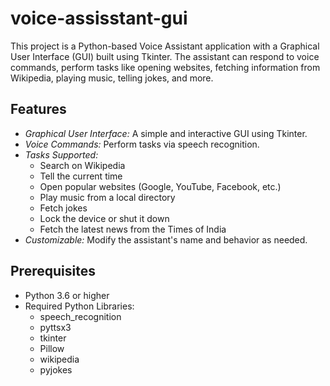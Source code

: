 # voice-assisstant-gui
This project is a Python-based Voice Assistant application with a Graphical User Interface (GUI) built using Tkinter. The assistant can respond to voice commands, perform tasks like opening websites, fetching information from Wikipedia, playing music, telling jokes, and more.

## Features
- *Graphical User Interface:* A simple and interactive GUI using Tkinter.
- *Voice Commands:* Perform tasks via speech recognition.
- *Tasks Supported:*
  - Search on Wikipedia
  - Tell the current time
  - Open popular websites (Google, YouTube, Facebook, etc.)
  - Play music from a local directory
  - Fetch jokes
  - Lock the device or shut it down
  - Fetch the latest news from the Times of India
- *Customizable:* Modify the assistant's name and behavior as needed.

## Prerequisites
- Python 3.6 or higher
- Required Python Libraries:
  - speech_recognition
  - pyttsx3
  - tkinter
  - Pillow
  - wikipedia
  - pyjokes
